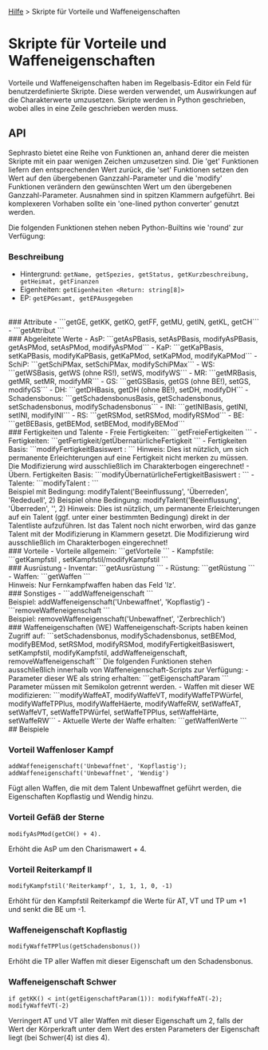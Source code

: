 [Hilfe](Help.md) > Skripte für Vorteile und Waffeneigenschaften

# Skripte für Vorteile und Waffeneigenschaften
Vorteile und Waffeneigenschaften haben im Regelbasis-Editor ein Feld für benutzerdefinierte Skripte. Diese werden verwendet, um Auswirkungen auf die Charakterwerte umzusetzen. Skripte werden in Python geschrieben, wobei alles in eine Zeile geschrieben werden muss.
<br />
## API
Sephrasto bietet eine Reihe von Funktionen an, anhand derer die meisten Skripte mit ein paar wenigen Zeichen umzusetzen sind. Die 'get' Funktionen liefern den entsprechenden Wert zurück, die 'set' Funktionen setzen den Wert auf den übergebenen Ganzzahl-Parameter und die 'modify' Funktionen verändern den gewünschten Wert um den übergebenen Ganzzahl-Parameter. Ausnahmen sind in spitzen Klammern aufgeführt.  Bei komplexeren Vorhaben sollte ein 'one-lined python converter' genutzt werden.

Die folgenden Funktionen stehen neben Python-Builtins wie 'round' zur Verfügung:
<br />
### Beschreibung
- Hintergrund: ```getName, getSpezies, getStatus, getKurzbeschreibung, getHeimat, getFinanzen```
- Eigenheiten: ```getEigenheiten <Return: string[8]>```
- EP: ```getEPGesamt, getEPAusgegeben```
<br />
### Attribute
- ```getGE, getKK, getKO, getFF, getMU, getIN, getKL, getCH```
- ```getAttribut <Parameter: Attribut-Name>```
<br />
### Abgeleitete Werte
- AsP: ```getAsPBasis, setAsPBasis, modifyAsPBasis, getAsPMod, setAsPMod, modifyAsPMod```
- KaP: ```getKaPBasis, setKaPBasis, modifyKaPBasis, getKaPMod, setKaPMod, modifyKaPMod```
- SchiP: ```getSchiPMax, setSchiPMax, modifySchiPMax```
- WS: ```getWSBasis, getWS (ohne RS!), setWS, modifyWS```
- MR: ```getMRBasis, getMR, setMR, modifyMR```
- GS: ```getGSBasis, getGS (ohne BE!), setGS, modifyGS```
- DH: ```getDHBasis, getDH (ohne BE!), setDH, modifyDH```
- Schadensbonus: ```getSchadensbonusBasis, getSchadensbonus, setSchadensbonus, modifySchadensbonus```
- INI: ```getINIBasis, getINI, setINI, modifyINI```
- RS: ```getRSMod, setRSMod, modifyRSMod```
- BE: ```getBEBasis, getBEMod, setBEMod, modifyBEMod```
<br />
### Fertigkeiten und Talente
- Freie Fertigkeiten: ```getFreieFertigkeiten <Return: string[]>```
- Fertigkeiten: ```getFertigkeit/getÜbernatürlicheFertigkeit <Parameter: Fertigkeits-Name. Return: { name, wert, steigerungsfaktor, text, gekaufteTalente[], kampffertigkeit, attribute[3], attributswerte[3], basiswert, probenwert, probenwertTalent, voraussetzungen[], maxWert }>```
- Fertigkeiten Basis: ```modifyFertigkeitBasiswert : <Parameter: Fertigkeits-Name, Modifikator>```
Hinweis: Dies ist nützlich, um sich permanente Erleichterungen auf eine Fertigkeit nicht merken zu müssen. Die Modifizierung wird ausschließlich im Charakterbogen eingerechnet!
- Übern. Fertigkeiten Basis: ```modifyÜbernatürlicheFertigkeitBasiswert : <Parameter: Fertigkeits-Name, Modifikator>```
- Talente: ```modifyTalent : <Parameter: Fertigkeits-Name, Talent-Name, Bedingung, Modifikator>```<br />
Beispiel mit Bedingung: modifyTalent('Beeinflussung', 'Überreden', 'Rededuell', 2)
Beispiel ohne Bedingung: modifyTalent('Beeinflussung', 'Überreden', '', 2)
Hinweis: Dies ist nützlich, um permanente Erleichterungen auf ein Talent (ggf. unter einer bestimmten Bedingung) direkt in der Talentliste aufzuführen. Ist das Talent noch nicht erworben, wird das ganze Talent mit der Modifizierung in Klammern gesetzt. Die Modifizierung wird ausschließlich im Charakterbogen eingerechnet!
<br />
### Vorteile
- Vorteile allgemein: ```getVorteile <Return: { name, wert, steigerungsfaktor, text, kosten, typ, voraussetzungen[], nachkauf, text }[]>```
- Kampfstile: ```getKampfstil <Parameter: Kampfstil-Name. Return: { at, vt, plus, rw, be }>, setKampfstil/modifyKampfstil <Parameter: Kampfstil-Name, at, vt, plus, rw, be>```
<br />
### Ausrüstung
- Inventar: ```getAusrüstung <Return: string[]>```
- Rüstung: ```getRüstung <Return: { name, text, be, rs[6] }[]>```
- Waffen: ```getWaffen <Return: { name, text, würfel, würfelSeiten, plus, eigenschaften[], härte, fertigkeit, talent, kampfstile[], kampfstil, rw, wm, lz}[]>```<br />
Hinweis: Nur Fernkampfwaffen haben das Feld 'lz'.
<br />
### Sonstiges
- ```addWaffeneigenschaft <Parameter: TalentName, Eigenschaft>```<br />
Beispiel: addWaffeneigenschaft('Unbewaffnet', 'Kopflastig')
- ```removeWaffeneigenschaft <Parameter: TalentName, Eigenschaft>```<br />
Beispiel: removeWaffeneigenschaft('Unbewaffnet', 'Zerbrechlich')
<br />
### Waffeneigenschaften (WE)
Waffeneigenschaft-Scripts haben keinen Zugriff auf: ```setSchadensbonus, modifySchadensbonus, setBEMod, modifyBEMod, setRSMod, modifyRSMod, modifyFertigkeitBasiswert, setKampfstil, modifyKampfstil, addWaffeneigenschaft, removeWaffeneigenschaft```
Die folgenden Funktionen stehen ausschließlich innerhalb von Waffeneigenschaft-Scripts zur Verfügung:
- Parameter dieser WE als string erhalten: ```getEigenschaftParam <Parameter: Parameternummer>```<br />
Parameter müssen mit Semikolon getrennt werden.  
- Waffen mit dieser WE modifizieren: ```modifyWaffeAT, modifyWaffeVT, modifyWaffeTPWürfel, modifyWaffeTPPlus, modifyWaffeHäerte, modifyWaffeRW, setWaffeAT, setWaffeVT, setWaffeTPWürfel, setWaffeTPPlus, setWaffeHärte, setWaffeRW```
- Aktuelle Werte der Waffe erhalten: ```getWaffenWerte <Return: { at, vt, rw, würfel, plus, härte, kampfstil }>```
<br />
## Beispiele
<br />

### Vorteil Waffenloser Kampf
```
addWaffeneigenschaft('Unbewaffnet', 'Kopflastig'); addWaffeneigenschaft('Unbewaffnet', 'Wendig')
```
Fügt allen Waffen, die mit dem Talent Unbewaffnet geführt werden, die Eigenschaften Kopflastig und Wendig hinzu.
<br />

### Vorteil Gefäß der Sterne
```
modifyAsPMod(getCH() + 4).
```
Erhöht die AsP um den Charismawert + 4.
<br />

### Vorteil Reiterkampf II
```
modifyKampfstil('Reiterkampf', 1, 1, 1, 0, -1)
```
Erhöht für den Kampfstil Reiterkampf die Werte für AT, VT und TP um +1 und senkt die BE um -1.
<br />

### Waffeneigenschaft Kopflastig
```
modifyWaffeTPPlus(getSchadensbonus())
```
Erhöht die TP aller Waffen mit dieser Eigenschaft um den Schadensbonus.
<br />

### Waffeneigenschaft Schwer
```
if getKK() < int(getEigenschaftParam(1)): modifyWaffeAT(-2); modifyWaffeVT(-2)
```
Verringert AT und VT aller Waffen mit dieser Eigenschaft um 2, falls der Wert der Körperkraft unter dem Wert des ersten Parameters der Eigenschaft liegt (bei Schwer(4) ist dies 4).
